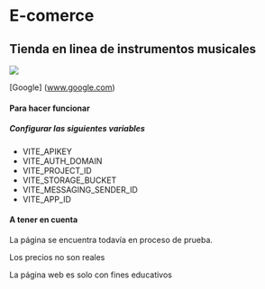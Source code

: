 # E-comerce

## Tienda en linea de instrumentos musicales

![](https://res.cloudinary.com/dx4kaqyx0/image/upload/v1707146253/React_Project/MusicMart-logo.png)

[Google] (www.google.com)

#### Para hacer funcionar

##### Configurar las siguientes variables

- VITE_APIKEY
- VITE_AUTH_DOMAIN
- VITE_PROJECT_ID
- VITE_STORAGE_BUCKET
- VITE_MESSAGING_SENDER_ID
- VITE_APP_ID

#### A tener en cuenta

La página se encuentra todavía en proceso de prueba.

Los precios no son reales

La página web es solo con fines educativos
